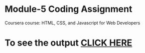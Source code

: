 
# Module-5 Coding Assignment

Coursera course: HTML, CSS, and Javascript for Web Developers

# To see the output [CLICK HERE](https://dchoudhary4444.github.io/coursera-webDevelopment-module_5-finalSite/index.html)
